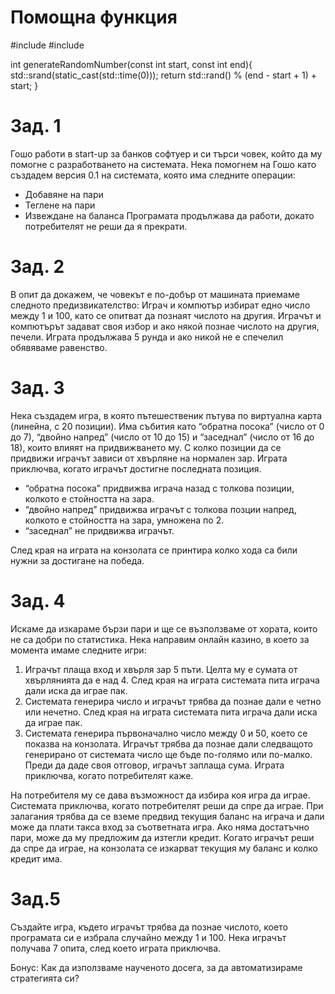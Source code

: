 # Помощна функция

#include <cstdlib>
#include <ctime> 

int generateRandomNumber(const int start, const int end){
    std::srand(static_cast<unsigned int>(std::time(0)));
    return std::rand() % (end - start + 1) + start;
}



# Зад. 1
Гошо работи в start-up за банков софтуер и си търси човек, който да му помогне с разработването на системата. Нека помогнем на Гошо като създадем версия 0.1 на системата, която има следните операции:
 - Добавяне на пари
 - Теглене на пари
 - Извеждане на баланса
Програмата продължава да работи, докато потребителят не реши да я прекрати.

# Зад. 2
В опит да докажем, че човекът е по-добър от машината приемаме следното предизвикателство: 
Играч и компютър избират едно число между 1 и 100, като се опитват да познаят числото на другия. Играчът и компютърът задават своя избор и ако някой познае числото на другия, печели. Играта продължава 5 рунда и ако никой не е спечелил обявяваме равенство.

# Зад. 3
Нека създадем игра, в която пътешественик пътува по виртуална карта (линейна, с 20 позиции). Има събития като “обратна посока” (число от 0 до 7), “двойно напред” (число от 10 до 15) и “заседнал” (число от 16 до 18), които влияят на придвижването му. С колко позиции да се придвижи играчът зависи от хвърляне на нормален зар. Играта приключва, когато играчът достигне последната позиция.
 - “обратна посока” придвижва играча назад с толкова позиции, колкото е стойността на зара.
 - “двойно напред” придвижва играчът с толкова позции напред, колкото е стойността на зара, умножена по 2.
 - “заседнал” не придвижва играчът.

След края на играта на конзолата се принтира колко хода са били нужни за достигане на победа.

# Зад. 4
Искаме да изкараме бързи пари и ще се възползваме от хората, които не са добри по статистика. Нека направим онлайн казино, в което за момента имаме следните игри:
 1. Играчът плаща вход и хвърля зар 5 пъти. Целта му е сумата от хвърлянията да е над 4. След края на играта системата пита играча дали иска да играе пак.
 2. Системата генерира число и играчът трябва да познае дали е четно или нечетно. След края на играта системата пита играча дали иска да играе пак.
 3. Системата генерира първоначално число между 0 и 50, което се показва на конзолата. Играчът трябва да познае дали следващото генерирано от системата число ще бъде по-голямо или по-малко. Преди да даде своя отговор, играчът заплаща сума. Играта приключва, когато потребителят каже.

На потребителя му се дава възможност да избира коя игра да играе. Системата приключва, когато потребителят реши да спре да играе. При залагания трябва да се вземе предвид текущия баланс на играча и дали може да плати такса вход за съответната игра. Ако няма достатъчно пари, може да му предложим да изтегли кредит. Когато играчът реши да спре да играе, на конзолата се изкарват текущия му баланс и колко кредит има.



# Зад.5
Създайте игра, където играчът трябва да познае числото, което програмата си е избрала случайно между 1 и 100.  Нека играчът получава 7 опита, след което играта приключва.

Бонус: Как да използваме наученото досега, за да автоматизираме стратегията си?